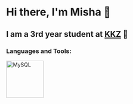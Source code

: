 # Hi there, I'm Misha 👋 

## I am a 3rd year student at [KKZ] 🏫

### Languages and Tools:
<img align="left" alt="MySQL" width="100px" src="https://www.flaticon.com/ru/free-icon/c-_6132222?term=c&page=1&position=6&page=1&position=6&related_id=6132222&origin=search" style="padding-right:10px;">

<br />
<br />

[KKZ]: https://kkz.net.ua/